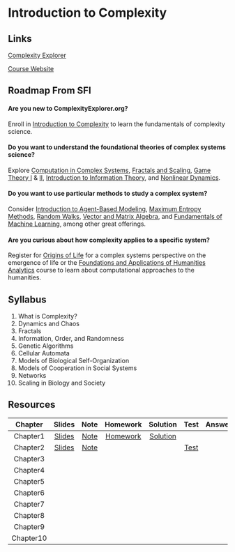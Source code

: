 # Introduction to Complexity

## Links

[Complexity Explorer](https://www.complexityexplorer.org/)

[Course Website](https://www.complexityexplorer.org/courses/165-introduction-to-complexity/)



## Roadmap From SFI

#### Are you new to ComplexityExplorer.org?

Enroll in [Introduction to Complexity](http://intro.complexityexplorer.org/) to learn the fundamentals of complexity science.

#### Do you want to understand the foundational theories of complex systems science?

Explore [Computation in Complex Systems](http://computation.complexityexplorer.org/), [Fractals and Scaling](http://fractals.complexityexplorer.org/), [Game Theory I](https://gts.complexityexplorer.org/) & [II](http://gtd.complexityexplorer.org/), [Introduction to Information Theory](http://information.complexityexplorer.org/), and [Nonlinear Dynamics](http://nonlinear.complexityexplorer.org/).

#### Do you want to use particular methods to study a complex system? 

Consider [Introduction to Agent-Based Modeling](http://abm.complexityexplorer.org/), [Maximum Entropy Methods](http://maxent.complexityexplorer.org/), [Random Walks](http://random.complexityexplorer.org/), [Vector and Matrix Algebra](http://matrix.complexityexplorer.org/), and [Fundamentals of Machine Learning](http://ml.complexityexplorer.org/), among other great offerings.

#### Are you curious about how complexity applies to a specific system? 

Register for [Origins of Life](http://origins.complexityexplorer.org/) for a complex systems perspective on the emergence of life or the [Foundations and Applications of Humanities Analytics](http://faha.complexityexplorer.org/) course to learn about computational approaches to the humanities.



## Syllabus

1. What is Complexity?
2. Dynamics and Chaos
3. Fractals
4. Information, Order, and Randomness
5. Genetic Algorithms
6. Cellular Automata
7. Models of Biological Self-Organization
8. Models of Cooperation in Social Systems
9. Networks
10. Scaling in Biology and Society



## Resources

|  Chapter  |                            Slides                            |                             Note                             |                           Homework                           |                           Solution                           |                             Test                             | Answer |
| :-------: | :----------------------------------------------------------: | :----------------------------------------------------------: | :----------------------------------------------------------: | :----------------------------------------------------------: | :----------------------------------------------------------: | :----: |
| Chapter1  | [Slides](https://github.com/YikunHan42/Introduction-to-Complexity/blob/main/Chapter%201/Unit1Slides.pdf) | [Note](https://github.com/YikunHan42/Introduction-to-Complexity/blob/main/Chapter%201/Chapter%201%20What%20is%20Complexity.md) | [Homework](https://github.com/YikunHan42/Introduction-to-Complexity/blob/main/Chapter%201/Unit1Homework.pdf) | [Solution](https://github.com/YikunHan42/Introduction-to-Complexity/blob/main/Chapter%201/Unit%201%20Homework.md) |                                                              |        |
| Chapter2  | [Slides](https://github.com/YikunHan42/Introduction-to-Complexity/blob/main/Chapter%202/Unit2Slides.pdf) | [Note](https://github.com/YikunHan42/Introduction-to-Complexity/blob/main/Chapter%202/Chapter%202%20Dynamics%20and%20Chaos.md) |                                                              |                                                              | [Test](https://github.com/YikunHan42/Introduction-to-Complexity/blob/main/Chapter%202/Unit2Test.pdf) |        |
| Chapter3  |                                                              |                                                              |                                                              |                                                              |                                                              |        |
| Chapter4  |                                                              |                                                              |                                                              |                                                              |                                                              |        |
| Chapter5  |                                                              |                                                              |                                                              |                                                              |                                                              |        |
| Chapter6  |                                                              |                                                              |                                                              |                                                              |                                                              |        |
| Chapter7  |                                                              |                                                              |                                                              |                                                              |                                                              |        |
| Chapter8  |                                                              |                                                              |                                                              |                                                              |                                                              |        |
| Chapter9  |                                                              |                                                              |                                                              |                                                              |                                                              |        |
| Chapter10 |                                                              |                                                              |                                                              |                                                              |                                                              |        |




